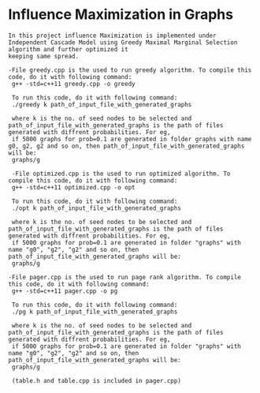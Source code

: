 # Influence Maximization in Graphs

    In this project influence Maximization is implemented under Independent Cascade Model using Greedy Maximal Marginal Selection algorithm and further optimized it
    keeping same spread.

    -File greedy.cpp is the used to run greedy algorithm. To compile this code, do it with following command:
     g++ -std=c++11 greedy.cpp -o greedy

     To run this code, do it with following command:
     ./greedy k path_of_input_file_with_generated_graphs

     where k is the no. of seed nodes to be selected and path_of_input_file_with_generated_graphs is the path of files generated with diffrent probabilities. For eg,
     if 5000 graphs for prob=0.1 are generated in folder graphs with name g0, g2, g2 and so on, then path_of_input_file_with_generated_graphs will be:
     graphs/g

     -File optimized.cpp is the used to run optimized algorithm. To compile this code, do it with following command:
     g++ -std=c++11 optimized.cpp -o opt

     To run this code, do it with following command:
     ./opt k path_of_input_file_with_generated_graphs

     where k is the no. of seed nodes to be selected and path_of_input_file_with_generated_graphs is the path of files generated with diffrent probabilities. For eg,
     if 5000 graphs for prob=0.1 are generated in folder "graphs" with name "g0", "g2", "g2" and so on, then path_of_input_file_with_generated_graphs will be:
     graphs/g

    -File pager.cpp is the used to run page rank algorithm. To compile this code, do it with following command:
     g++ -std=c++11 pager.cpp -o pg

     To run this code, do it with following command:
     ./pg k path_of_input_file_with_generated_graphs

     where k is the no. of seed nodes to be selected and path_of_input_file_with_generated_graphs is the path of files generated with diffrent probabilities. For eg,
     if 5000 graphs for prob=0.1 are generated in folder "graphs" with name "g0", "g2", "g2" and so on, then path_of_input_file_with_generated_graphs will be:
     graphs/g

     (table.h and table.cpp is included in pager.cpp)

